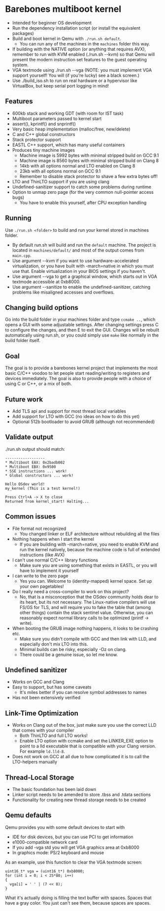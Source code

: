 # Barebones multiboot kernel

- Intended for beginner OS development
- Run the dependency installation script (or install the equivalent packages)
- Build and boot kernel in Qemu with `./run.sh default`.
	- You can run any of the machines in the `machines` folder this way.
- If building with the NATIVE option (or anything that requires AVX), remember to run with KVM enabled (./run.sh --kvm) so that Qemu will present the modern instruction set features to the guest operating system.
- VGA textmode using ./run.sh --vga (NOTE: you must implement VGA support yourself! You will (if you're lucky) see a black screen.)
- Use ./build_iso.sh to run on real hardware or a hypervisor like VirtualBox, but keep serial port logging in mind!

## Features

- 600kb stack and working GDT (with room for IST task)
- Multiboot parameters passed to kernel start
- assert(), kprintf() and snprintf()
- Very basic heap implementation (malloc/free, new/delete)
- C and C++ global constructors
- Stack protector support
- EASTL C++ support, which has many useful containers
- Produces tiny machine images
	- Machine image is 5992 bytes with minimal stripped build on GCC 9.1
	- Machine image is 8560 bytes with minimal stripped build on Clang 8
	- 14kb with all options normal and LTO enabled on Clang 8
	- 23kb with all options normal on GCC 9.1
	- Remember to disable stack protector to shave a few extra bytes off!
- LTO and ThinLTO support if you are using clang
- Undefined-sanitizer support to catch some problems during runtime
- Option to unmap zero page (for the very common null-pointer access bugs)
    - You have to enable this yourself, after CPU exception handling

## Running

Use `./run.sh <folder>` to build and run your kernel stored in machines folder.
- By default run.sh will build and run the `default` machine. The project is located in `machines/default/` and most of the output comes from `main.cpp`.
- Use argument --kvm if you want to use hardware-accelerated virtualization, or you have built with -march=native in which you must use that. Enable virtualization in your BIOS settings if you haven't.
- Use argument --vga to get a graphical window, which starts out in VGA textmode accessible at 0xb8000.
- Use argument --sanitize to enable the undefined-sanitizer, catching problems like misaligned accesses and overflows.

## Changing build options

Go into the build folder in your machines folder and type `ccmake ..`, which opens a GUI with some adjustable settings. After changing settings press C to configure the changes, and then E to exit the GUI. Changes will be rebuilt automatically using run.sh, or you could simply use `make` like normally in the build folder itself.

## Goal

The goal is to provide a barebones kernel project that implements the most basic C/C++ voodoo to let people start reading/writing to registers and devices immediately. The goal is also to provide people with a choice of using C or C++, or a mix of both.

## Future work

- Add TLS api and support for most thread local variables
- Add support for LTO with GCC (no ideas on how to do this yet)
- Optional 512b bootloader to avoid GRUB (although not recommended)

## Validate output

./run.sh output should match:
```
------------------
* Multiboot EAX: 0x2badb002
* Multiboot EBX: 0x9500
* SSE instructions ... work!
* Global constructors ... work!

Hello OSdev world!
my_kernel (This is a test kernel!)

Press Ctrl+A -> X to close
Returned from kernel_start! Halting...
```

## Common issues

- File format not recognized
    - You changed linker or ELF architecture without rebuilding all the files
- Nothing happens when I start the kernel
    - If you are building with -march=native, you need to enable KVM and run the kernel natively, because the machine code is full of extended instructions (like AVX)
- I can't use normal C/C++ library functions
    - Make sure you are using something that exists in EASTL, or you will have to implement it yourself
- I can write to the zero page
    - Yes you can. Welcome to (identity-mapped) kernel space. Set up your own pagetables!
- Do I really need a cross-compiler to work on this project?
    - No, that is a misconception that the OSdev community holds dear to its heart, but its not necessary. The Linux-native compilers will use FS/GS for TLS, and will require you to fake the table that (among other things) contain the stack sentinel value. Otherwise, you can reasonably expect normal library calls to be optimized (printf -> write).
- When booting the GRUB image nothing happens, it looks to be crashing etc.
	- Make sure you didn't compile with GCC and then link with LLD, and especially don't mix LTO into this.
	- Minimal builds can be risky, especially -Oz on clang.
	- There could be a genuine issue, so let me know.

## Undefined sanitizer

- Works on GCC and Clang
- Easy to support, but has some caveats
    - It's miles better if you can resolve symbol addresses to names
- Has not been extensively verified

## Link-Time Optimization

- Works on Clang out of the box, just make sure you use the correct LLD that comes with your compiler
    - Both ThinLTO and full LTO works!
	- Enable LTO option with ccmake and set the LINKER_EXE option to point to a lld executable that is compatible with your Clang version. For example `ld.lld-8`.
- Does not work on GCC at all due to how complicated it is to call the LTO-helpers manually

## Thread-Local Storage

- The basic foundation has been laid down
- Linker script needs to be amended to store .tbss and .tdata sections
- Functionality for creating new thread storage needs to be created

## Qemu defaults

Qemu provides you with some default devices to start with
- IDE for disk devices, but you can use PCI to get information
- e1000-compatible network card
- If you add -vga std you will get VGA graphics area at 0xb8000
- In graphics mode: PS/2 keyboard and mouse

As an example, use this function to clear the VGA textmode screen:
```
uint16_t* vga = (uint16_t*) 0xb8000;
for (int i = 0; i < 25*80; i++)
{
  vga[i] = ' ' | (7 << 8);
}
```
What it's actually doing is filling the text buffer with spaces. Spaces that have a gray color. You just can't see them, because spaces are spaces.
